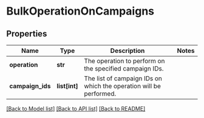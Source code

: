 # BulkOperationOnCampaigns

## Properties
Name | Type | Description | Notes
------------ | ------------- | ------------- | -------------
**operation** | **str** | The operation to perform on the specified campaign IDs.  | 
**campaign_ids** | **list[int]** | The list of campaign IDs on which the operation will be performed. | 

[[Back to Model list]](../README.md#documentation-for-models) [[Back to API list]](../README.md#documentation-for-api-endpoints) [[Back to README]](../README.md)


